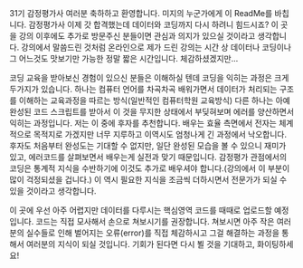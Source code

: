 31기 감정평가사 여러분 축하하고 환영합니다. 미지의 누군가에게 이 ReadMe를 바칩니다. 감정평가사 이제 갓 합격했는데 데이터와 코딩까지 다시 하려니 힘드시죠? 이 곳을 강의 이후에도 추가로 방문주신 분들이면 관심과 의지가 있으실 것이라고 생각합니다. 강의에서 말씀드린 것처럼 온라인으로 제가 드린 강의는 시간 상 데이터나 코딩이나 그 어느것도 맛보기만 가능한 정말 짧은 시간입니다. 체감하셨겠지만... 

코딩 교육을 받아보신 경험이 있으신 분들은 이해하실 텐데 코딩을 익히는 과정은 크게 두가지가 있습니다. 하나는 컴퓨터 언어를 차곡차곡 배워가면서 데이터가 처리되는 구조를 이해하는 교육과정을 따르는 방식(일반적인 컴퓨터학원 교육방식) 다른 하나는 아예 완성된 코드 스크립트를 받아서 이 것을 무지한 상태에서 부딪혀보며 에러를 양산하면서 익히는 과정입니다. 저는 이 중에 후자를 추천합니다. 배우는 효율 측면에서 전자는 체계적으로 목적지로 가겠지만 너무 지루하고 이역시도 엄청나게 긴 과정에서 낙오합니다. 후자도 처음부터 완성도는 기대할 수 없지만, 일단 완성된 모습을 볼 수 있으니 재미가 있고, 에러코드를 살펴보면서 배우는게 실전과 맞기 때문입니다. 감정평가 관점에서의 코딩은 통계적 지식을 수반하기에 이것도 추가로 배우셔야 합니다.(강의에서 이 부분이 많이 걱정되셨을 겁니다.) 이 역시 필요한 지식을 조금씩 더하시면서 전문가가 되실 수 있을 것이라고 생각합니다. 

이 곳에 우선 아주 어렵지만 데이터를 다루시는 핵심영역 코드를 때때로 업로드할 예정입니다. 코드는 직접 모사해서 손으로 쳐보시기를 권장합니다. 쳐보시면 아주 작은 여러분의 실수들로 인해 벌어지는 오류(error)를 직접 체감하시고 그걸 해결하는 과정을 통해서 여러분의 지식이 되실 것입니다. 기회가 된다면 다시 뵐 것을 기대하고, 화이팅하세요!
